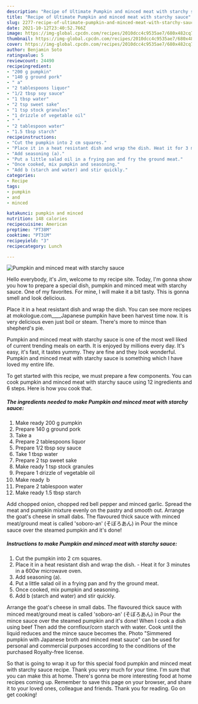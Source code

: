 ```yaml
---
description: "Recipe of Ultimate Pumpkin and minced meat with starchy sauce"
title: "Recipe of Ultimate Pumpkin and minced meat with starchy sauce"
slug: 2277-recipe-of-ultimate-pumpkin-and-minced-meat-with-starchy-sauce
date: 2021-10-12T23:40:52.766Z
image: https://img-global.cpcdn.com/recipes/2010dcc4c9535ae7/680x482cq70/pumpkin-and-minced-meat-with-starchy-sauce-recipe-main-photo.jpg
thumbnail: https://img-global.cpcdn.com/recipes/2010dcc4c9535ae7/680x482cq70/pumpkin-and-minced-meat-with-starchy-sauce-recipe-main-photo.jpg
cover: https://img-global.cpcdn.com/recipes/2010dcc4c9535ae7/680x482cq70/pumpkin-and-minced-meat-with-starchy-sauce-recipe-main-photo.jpg
author: Benjamin Soto
ratingvalue: 5
reviewcount: 24490
recipeingredient:
- "200 g pumpkin"
- "140 g ground pork"
- " a"
- "2 tablespoons liquor"
- "1/2 tbsp soy sauce"
- "1 tbsp water"
- "2 tsp sweet sake"
- "1 tsp stock granules"
- "1 drizzle of vegetable oil"
- " "
- "2 tablespoon water"
- "1.5 tbsp starch"
recipeinstructions:
- "Cut the pumpkin into 2 cm squares."
- "Place it in a heat resistant dish and wrap the dish. Heat it for 3 minutes in a 600w microwave oven."
- "Add seasoning (a)."
- "Put a little salad oil in a frying pan and fry the ground meat."
- "Once cooked, mix pumpkin and seasoning."
- "Add b (starch and water) and stir quickly."
categories:
- Recipe
tags:
- pumpkin
- and
- minced

katakunci: pumpkin and minced 
nutrition: 148 calories
recipecuisine: American
preptime: "PT38M"
cooktime: "PT31M"
recipeyield: "3"
recipecategory: Lunch

---
```



![Pumpkin and minced meat with starchy sauce](https://img-global.cpcdn.com/recipes/2010dcc4c9535ae7/680x482cq70/pumpkin-and-minced-meat-with-starchy-sauce-recipe-main-photo.jpg)

Hello everybody, it's Jim, welcome to my recipe site. Today, I'm gonna show you how to prepare a special dish, pumpkin and minced meat with starchy sauce. One of my favorites. For mine, I will make it a bit tasty. This is gonna smell and look delicious.

Place it in a heat resistant dish and wrap the dish. You can see more recipes at mokologue.com____Japanese pumpkin have been harvest time now. It is very delicious even just boil or steam. There&#39;s more to mince than shepherd&#39;s pie.

Pumpkin and minced meat with starchy sauce is one of the most well liked of current trending meals on earth. It is enjoyed by millions every day. It's easy, it's fast, it tastes yummy. They are fine and they look wonderful. Pumpkin and minced meat with starchy sauce is something which I have loved my entire life.


To get started with this recipe, we must prepare a few components. You can cook pumpkin and minced meat with starchy sauce using 12 ingredients and 6 steps. Here is how you cook that.

<!--inarticleads1-->

##### The ingredients needed to make Pumpkin and minced meat with starchy sauce:

1. Make ready 200 g pumpkin
1. Prepare 140 g ground pork
1. Take  a
1. Prepare 2 tablespoons liquor
1. Prepare 1/2 tbsp soy sauce
1. Take 1 tbsp water
1. Prepare 2 tsp sweet sake
1. Make ready 1 tsp stock granules
1. Prepare 1 drizzle of vegetable oil
1. Make ready  ｂ
1. Prepare 2 tablespoon water
1. Make ready 1.5 tbsp starch


Add chopped onion, chopped red bell pepper and minced garlic. Spread the meat and pumpkin mixture evenly on the pastry and smooth out. Arrange the goat&#39;s cheese in small dabs. The flavoured thick sauce with minced meat/ground meat is called &#39;soboro-an&#39; (そぼろあん) in Pour the mince sauce over the steamed pumpkin and it&#39;s done! 

<!--inarticleads2-->

##### Instructions to make Pumpkin and minced meat with starchy sauce:

1. Cut the pumpkin into 2 cm squares.
1. Place it in a heat resistant dish and wrap the dish. - Heat it for 3 minutes in a 600w microwave oven.
1. Add seasoning (a).
1. Put a little salad oil in a frying pan and fry the ground meat.
1. Once cooked, mix pumpkin and seasoning.
1. Add b (starch and water) and stir quickly.


Arrange the goat&#39;s cheese in small dabs. The flavoured thick sauce with minced meat/ground meat is called &#39;soboro-an&#39; (そぼろあん) in Pour the mince sauce over the steamed pumpkin and it&#39;s done! When I cook a dish using beef Then add the cornflour/corn starch with water. Cook until the liquid reduces and the mince sauce becomes the. Photo &#34;Simmered pumpkin with Japanese broth and minced meat sauce&#34; can be used for personal and commercial purposes according to the conditions of the purchased Royalty-free license. 

So that is going to wrap it up for this special food pumpkin and minced meat with starchy sauce recipe. Thank you very much for your time. I'm sure that you can make this at home. There's gonna be more interesting food at home recipes coming up. Remember to save this page on your browser, and share it to your loved ones, colleague and friends. Thank you for reading. Go on get cooking!
